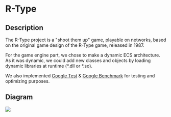 # R-Type

## Description

The R-Type project is a "shoot them up" game, playable on networks, based on the original game design of the R-Type game, released in 1987.

For the game engine part, we chose to make a dynamic ECS architecture. As it was dynamic, we could add new classes and objects by loading dynamic libraries at runtime (*.dll or *.so).

We also implemented [Google Test] & [Google Benchmark] for testing and optimizing purposes.

## Diagram

<image src="https://github.com/kevinpruvost/kevinpruvost_epitech/blob/master/ThirdYear/R-type/doc/R-Type%20UML%20Class%20Diagram%20.png">

[Google Test]: https://github.com/google/googletest
[Google Benchmark]: https://github.com/google/benchmark

